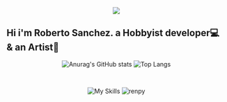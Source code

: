 <div align="center">
<img align="center" src="https://user-images.githubusercontent.com/88680048/146084555-ac19e972-5654-4e37-8b06-50afe1996f9e.gif"></img>
</div>

## Hi i'm Roberto Sanchez. a Hobbyist developer💻 & an Artist🎨

<div align="center">
  
  ![Anurag's GitHub stats](https://github-readme-stats.vercel.app/api?username=rjscdev&count_private=true&theme=tokyonight&show_icons=true)
  ![Top Langs](https://github-readme-stats.vercel.app/api/top-langs/?username=rjscdev&theme=tokyonight&layout=compact)
  
</div>

<div align="center" style="display: inline_block"><br>
  
  ![My Skills](https://skillicons.dev/icons?i=py,js,html,css,md,vim,git,github,blender,linux)
  ![renpy](https://user-images.githubusercontent.com/88680048/167714506-8395432c-6bbc-4b37-8739-8bb3794fbddf.svg)
</div>


